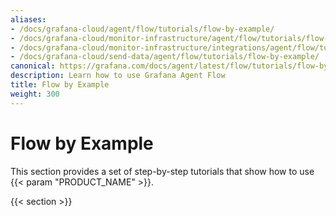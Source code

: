 ```yaml
---
aliases:
- /docs/grafana-cloud/agent/flow/tutorials/flow-by-example/
- /docs/grafana-cloud/monitor-infrastructure/agent/flow/tutorials/flow-by-example/
- /docs/grafana-cloud/monitor-infrastructure/integrations/agent/flow/tutorials/flow-by-example/
- /docs/grafana-cloud/send-data/agent/flow/tutorials/flow-by-example/
canonical: https://grafana.com/docs/agent/latest/flow/tutorials/flow-by-example/
description: Learn how to use Grafana Agent Flow
title: Flow by Example
weight: 300
---
```


# Flow by Example

This section provides a set of step-by-step tutorials that show how to use {{< param "PRODUCT_NAME" >}}.

{{< section >}}
